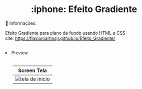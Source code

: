 <h1 align="Center">
  :iphone: Efeito Gradiente
</h1>

:bell: Informações:

Efeito Gradiente para plano de fundo usando HTML e CSS<br>
site: https://flaviomartinsjr.github.io/Efeito_Gradiente/
##

<li>Preview</li><br>

<ol><div style="width: 100%, align: center">

  | Screen Tela |
  |---|
  |<img  src="/src/ezgif.com-gif-maker.gif" alt="tela de inicio"/> | 
</div></ol>

##




